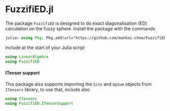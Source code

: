 # FuzzifiED.jl

The package `FuzzifiED` is designed to do exact diagonalisation (ED) calculation on the fuzzy sphere. Install the package with the commands
```julia
julia> using Pkg; Pkg.add(url="https://github.com/mankai-chow/FuzzifiED.jl.git")
```
Include at the start of your Julia script
```julia
using LinearAlgebra
using FuzzifiED
```

#### ITensor support

This package also supports importing the `Site` and `OpSum` objects from `ITensors` library, to use that, include also 
```julia
using ITensors 
using FuzzifiED.ITensorSupport
```
